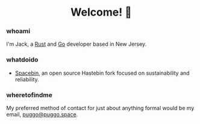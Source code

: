<h1 align="center"> Welcome! 👋</h1>

### whoami
I'm Jack, a [Rust](https://rust-lang.org) and [Go](https://golang.org) developer based in New Jersey.         

### whatdoido
- [Spacebin](https://github.com/spacebin-org/spacebin), an open source Hastebin fork focused on sustainability and reliability.

### wheretofindme
My preferred method of contact for just about anything formal would be my email, [puggo@puggo.space](mailto:puggo@puggo.space).     

